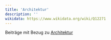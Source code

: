 ```yaml
---
title: 'Architektur'
description: ''
wikidata: https://www.wikidata.org/wiki/Q12271
---
```


Beiträge mit Bezug zu [Architektur](https://de.wikipedia.org/wiki/Architektur)
